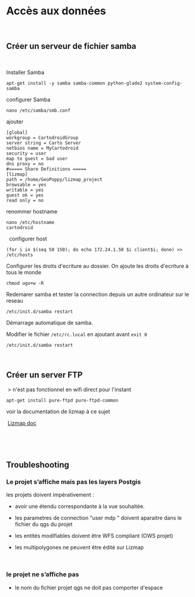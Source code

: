 Accès aux données
=================

 

Créer un serveur de fichier samba
---------------------------------

 

Installer Samba

~~~~~~~~~~~~~~~~~~~~~~~~~~~~~~~~~~~~~~~~~~~~~~~~~~~~~~~~~~~~~~~~~~~~~~~~~~~~~~~~
apt-get install -y samba samba-common python-glade2 system-config-samba
~~~~~~~~~~~~~~~~~~~~~~~~~~~~~~~~~~~~~~~~~~~~~~~~~~~~~~~~~~~~~~~~~~~~~~~~~~~~~~~~


configurer Samba

~~~~~~~~~~~~~~~~~~~~~~~~~~~~~~~~~~~~~~~~~~~~~~~~~~~~~~~~~~~~~~~~~~~~~~~~~~~~~~~~
nano /etc/samba/smb.conf
~~~~~~~~~~~~~~~~~~~~~~~~~~~~~~~~~~~~~~~~~~~~~~~~~~~~~~~~~~~~~~~~~~~~~~~~~~~~~~~~

ajouter

~~~~~~~~~~~~~~~~~~~~~~~~~~~~~~~~~~~~~~~~~~~~~~~~~~~~~~~~~~~~~~~~~~~~~~~~~~~~~~~~
[global]
workgroup = CartodroidGroup
server string = Carto Server
netbios name = MyCartodroid
security = user
map to guest = bad user
dns proxy = no
#===== Share Definitions =====
[lizmap]
path = /home/GeoPoppy/lizmap_project
browsable = yes
writable = yes
guest ok = yes
read only = no
~~~~~~~~~~~~~~~~~~~~~~~~~~~~~~~~~~~~~~~~~~~~~~~~~~~~~~~~~~~~~~~~~~~~~~~~~~~~~~~~

renommer hostname

~~~~~~~~~~~~~~~~~~~~~~~~~~~~~~~~~~~~~~~~~~~~~~~~~~~~~~~~~~~~~~~~~~~~~~~~~~~~~~~~
nano /etc/hostname
cartodroid
~~~~~~~~~~~~~~~~~~~~~~~~~~~~~~~~~~~~~~~~~~~~~~~~~~~~~~~~~~~~~~~~~~~~~~~~~~~~~~~~

 
configurer host

~~~~~~~~~~~~~~~~~~~~~~~~~~~~~~~~~~~~~~~~~~~~~~~~~~~~~~~~~~~~~~~~~~~~~~~~~~~~~~~~
(for i in $(seq 50 150); do echo 172.24.1.50 $i client$i; done) >> /etc/hosts
~~~~~~~~~~~~~~~~~~~~~~~~~~~~~~~~~~~~~~~~~~~~~~~~~~~~~~~~~~~~~~~~~~~~~~~~~~~~~~~~


Configurer les droits d'ecriture au dossier. On ajoute les droits d'ecriture à tous le monde
~~~
chmod ugo+w -R 
~~~



Redemarer samba et tester la connection depuis un autre ordinateur sur le reseau

~~~
/etc/init.d/samba restart
~~~




Démarrage automatique de samba.

Modifier le fichier `/etc/rc.local` en ajoutant avant `exit 0`

~~~
/etc/init.d/samba restart
~~~


 

Créer un server FTP
-------------------

 > n'est pas fonctionnel en wifi direct pour l'instant

~~~~~~~~~~~~~~~~~~~~~~~~~~~~~~~~~~~~~~~~~~~~~~~~~~~~~~~~~~~~~~~~~~~~~~~~~~~~~~~~
apt-get install pure-ftpd pure-ftpd-common
~~~~~~~~~~~~~~~~~~~~~~~~~~~~~~~~~~~~~~~~~~~~~~~~~~~~~~~~~~~~~~~~~~~~~~~~~~~~~~~~

voir la documentation de lizmap à ce sujet 


 [Lizmap doc](http://docs.3liz.com/fr/install/linux.html)

 

 

Troubleshooting
---------------

### Le projet s’affiche mais pas les layers Postgis

les projets doivent impérativement :

-   avoir une étendu correspondante à la vue souhaitée.

-   les parametres de connection "user mdp " doivent aparaitre dans le fichier
    du qgs du projet

-   les entités modifiables doivent être WFS compliant (OWS projet)

-   les multipolygones ne peuvent être édité sur Lizmap

 

### le projet ne s’affiche pas 

-   le nom du fichier projet qgs ne doit pas comporter d'espace
